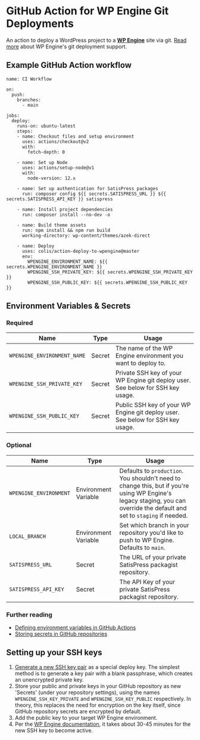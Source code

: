 # GitHub Action for WP Engine Git Deployments

An action to deploy a WordPress project to a **[WP Engine](https://wpengine.com)** site via git. [Read more](https://wpengine.com/git/) about WP Engine's git deployment support.

## Example GitHub Action workflow

```
name: CI Workflow

on:
  push:
    branches:
      - main

jobs:
  deploy:
    runs-on: ubuntu-latest
    steps:
    - name: Checkout files and setup environment
      uses: actions/checkout@v2
      with:
        fetch-depth: 0

    - name: Set up Node
      uses: actions/setup-node@v1
      with:
        node-version: 12.x

    - name: Set up authentication for SatisPress packages
      run: composer config ${{ secrets.SATISPRESS_URL }} ${{ secrets.SATISPRESS_API_KEY }} satispress

    - name: Install project dependencies
      run: composer install --no-dev -o

    - name: Build theme assets
      run: npm install && npm run build
      working-directory: wp-content/themes/azek-direct

    - name: Deploy
      uses: colis/action-deploy-to-wpengine@master
      env:
        WPENGINE_ENVIRONMENT_NAME: ${{ secrets.WPENGINE_ENVIRONMENT_NAME }}
        WPENGINE_SSH_PRIVATE_KEY: ${{ secrets.WPENGINE_SSH_PRIVATE_KEY }}
        WPENGINE_SSH_PUBLIC_KEY: ${{ secrets.WPENGINE_SSH_PUBLIC_KEY }}
```

## Environment Variables & Secrets

### Required

| Name | Type | Usage |
|-|-|-|
| `WPENGINE_ENVIRONMENT_NAME` | Secret | The name of the WP Engine environment you want to deploy to. |
| `WPENGINE_SSH_PRIVATE_KEY` | Secret | Private SSH key of your WP Engine git deploy user. See below for SSH key usage. |
|  `WPENGINE_SSH_PUBLIC_KEY` | Secret | Public SSH key of your WP Engine git deploy user. See below for SSH key usage. |

### Optional

| Name | Type  | Usage |
|-|-|-|
| `WPENGINE_ENVIRONMENT` | Environment Variable | Defaults to `production`. You shouldn't need to change this, but if you're using WP Engine's legacy staging, you can override the default and set to `staging` if needed. |
| `LOCAL_BRANCH` | Environment Variable | Set which branch in your repository you'd like to push to WP Engine. Defaults to `main`. |
| `SATISPRESS_URL` | Secret | The URL of your private SatisPress packagist repository. |
| `SATISPRESS_API_KEY` | Secret | The API Key of your private SatisPress packagist repository. |

### Further reading

* [Defining environment variables in GitHub Actions](https://developer.github.com/actions/creating-github-actions/accessing-the-runtime-environment/#environment-variables)
* [Storing secrets in GitHub repositories](https://developer.github.com/actions/managing-workflows/storing-secrets/)

## Setting up your SSH keys

1. [Generate a new SSH key pair](https://help.github.com/articles/generating-a-new-ssh-key-and-adding-it-to-the-ssh-agent/) as a special deploy key. The simplest method is to generate a key pair with a blank passphrase, which creates an unencrypted private key.
2. Store your public and private keys in your GitHub repository as new 'Secrets' (under your repository settings), using the names `WPENGINE_SSH_KEY_PRIVATE` and `WPENGINE_SSH_KEY_PUBLIC` respectively. In theory, this replaces the need for encryption on the key itself, since GitHub repository secrets are encrypted by default.
3. Add the public key to your target WP Engine environment.
4. Per the [WP Engine documentation](https://wpengine.com/git/), it takes about 30-45 minutes for the new SSH key to become active.